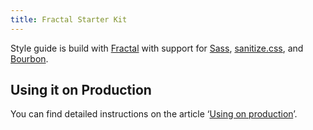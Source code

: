 ```yaml
---
title: Fractal Starter Kit
---
```


Style guide is build with [Fractal](//fractal.build/) with support for [Sass](//sass-lang.com/), [sanitize.css](//github.com/10up/sanitize.css), and [Bourbon](//bourbon.io/).

## Using it on Production

You can find detailed instructions on the article ‘[Using on production](/docs/using-on-production/)’.
